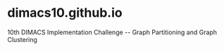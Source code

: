 # dimacs10.github.io
10th DIMACS Implementation Challenge -- Graph Partitioning and Graph Clustering
